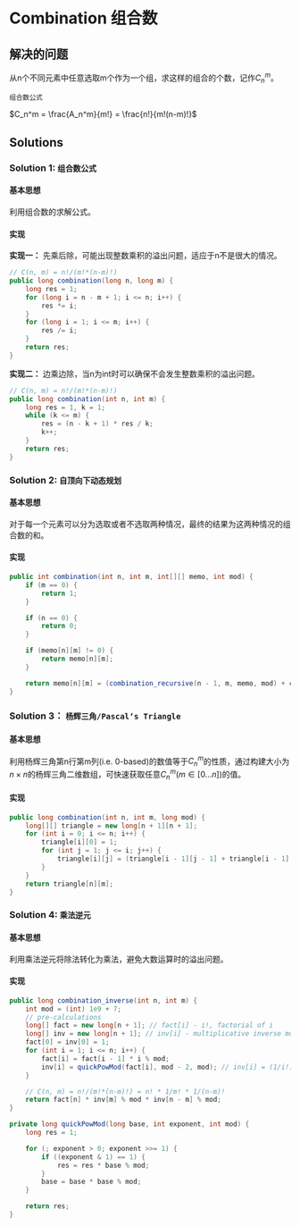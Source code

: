 # Combination 组合数

## 解决的问题

从n个不同元素中任意选取m个作为一个组，求这样的组合的个数，记作$C_n^m$。

`组合数公式`

$C_n^m = \frac{A_n^m}{m!} = \frac{n!}{m!(n-m)!}$

## Solutions

### Solution 1: `组合数公式`

#### 基本思想

利用组合数的求解公式。

#### 实现

**实现一：** 先乘后除，可能出现整数乘积的溢出问题，适应于n不是很大的情况。

```java
// C(n, m) = n!/(m!*(n-m)!)
public long combination(long n, long m) {
    long res = 1;
    for (long i = n - m + 1; i <= n; i++) {
        res *= i;
    }
    for (long i = 1; i <= m; i++) {
        res /= i;
    }
    return res;
}
```

**实现二：** 边乘边除，当n为int时可以确保不会发生整数乘积的溢出问题。

```java
// C(n, m) = n!/(m!*(n-m)!)
public long combination(int n, int m) {
    long res = 1, k = 1;
    while (k <= m) {
        res = (n - k + 1) * res / k;
        k++;
    }
    return res;
}
```

### Solution 2: `自顶向下动态规划`

#### 基本思想

对于每一个元素可以分为选取或者不选取两种情况，最终的结果为这两种情况的组合数的和。

#### 实现

```java
public int combination(int n, int m, int[][] memo, int mod) {
    if (m == 0) {
        return 1;
    }

    if (n == 0) {
        return 0;
    }

    if (memo[n][m] != 0) {
        return memo[n][m];
    }

    return memo[n][m] = (combination_recursive(n - 1, m, memo, mod) + combination_recursive(n - 1, m - 1, memo, mod)) % mod;
}
```

### Solution 3： `杨辉三角/Pascal‘s Triangle`

#### 基本思想

利用杨辉三角第n行第m列(i.e. 0-based)的数值等于$C_n^m$的性质，通过构建大小为$n \times n$的杨辉三角二维数组，可快速获取任意$C_n^m (m \in [0...n])$的值。

#### 实现

```java
public long combination(int n, int m, long mod) {
    long[][] triangle = new long[n + 1][n + 1];
    for (int i = 0; i <= n; i++) {
        triangle[i][0] = 1;
        for (int j = 1; j <= i; j++) {
            triangle[i][j] = (triangle[i - 1][j - 1] + triangle[i - 1][j]) % mod;
        }
    }
    return triangle[n][m];
}
```

### Solution 4: `乘法逆元`

#### 基本思想

利用乘法逆元将除法转化为乘法，避免大数运算时的溢出问题。

#### 实现

```java
public long combination_inverse(int n, int m) {
    int mod = (int) 1e9 + 7;
    // pre-calculations
    long[] fact = new long[n + 1]; // fact[i] - i!, factorial of i
    long[] inv = new long[n + 1]; // inv[i] - multiplicative inverse modulo for factorial of i
    fact[0] = inv[0] = 1;
    for (int i = 1; i <= n; i++) {
        fact[i] = fact[i - 1] * i % mod;
        inv[i] = quickPowMod(fact[i], mod - 2, mod); // inv[i] = (1/i!)%mod
    }

    // C(n, m) = n!/(m!*(n-m)!) = n! * 1/m! * 1/(n-m)!
    return fact[n] * inv[m] % mod * inv[n - m] % mod;
}

private long quickPowMod(long base, int exponent, int mod) {
    long res = 1;

    for (; exponent > 0; exponent >>= 1) {
        if ((exponent & 1) == 1) {
            res = res * base % mod;
        }
        base = base * base % mod;
    }

    return res;
}
```